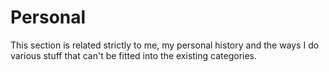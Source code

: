 # Personal

This section is related strictly to me, my personal history and the ways I do various stuff that can't be fitted into the existing categories.
